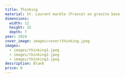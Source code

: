 ```yaml
---
title: Thinking
material: St. Laurent marble (France) on granite base
dimensions:
  width: 12
  height: 15
  depth: 7
year: 2024
cover_image: images/cover/thinking.jpeg
images:
  - images/thinking1.jpeg
  - images/thinking2.jpeg
  - images/thinking3.jpeg
description: Blank
price: 0
---
```

